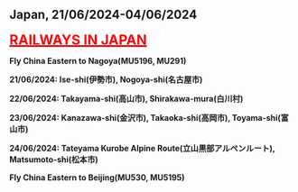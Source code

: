 ## Japan, 21/06/2024-04/06/2024

**[<font color=red size=5><u>RAILWAYS IN JAPAN</u></font>](https://wqgcx.github.io/transport/20240426UK/JR/)**

**Fly China Eastern to Nagoya(MU5196, MU291)**

**21/06/2024: Ise-shi(伊勢市), Nogoya-shi(名古屋市)**

**22/06/2024: Takayama-shi(高山市), Shirakawa-mura(白川村)**

**23/06/2024: Kanazawa-shi(金沢市), Takaoka-shi(高岡市), Toyama-shi(富山市)**

**24/06/2024: Tateyama Kurobe Alpine Route(立山黒部アルペンルート), Matsumoto-shi(松本市)**

**Fly China Eastern to Beijing(MU530, MU5195)**
